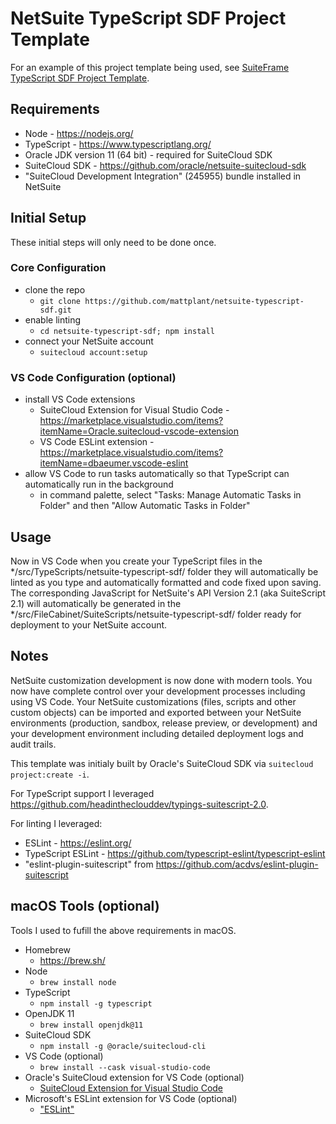 # NetSuite TypeScript SDF Project Template

For an example of this project template being used, see [SuiteFrame TypeScript SDF Project Template](https://github.com/mattplant/suiteframe-typescript-sdf).

## Requirements
- Node - https://nodejs.org/
- TypeScript - https://www.typescriptlang.org/
- Oracle JDK version 11 (64 bit) - required for SuiteCloud SDK
- SuiteCloud SDK - https://github.com/oracle/netsuite-suitecloud-sdk
- "SuiteCloud Development Integration" (245955) bundle installed in NetSuite

## Initial Setup
These initial steps will only need to be done once.

### Core Configuration
- clone the repo
  - `git clone https://github.com/mattplant/netsuite-typescript-sdf.git`
- enable linting
  - `cd netsuite-typescript-sdf; npm install`
- connect your NetSuite account
  - `suitecloud account:setup`

### VS Code Configuration (optional)
- install VS Code extensions
  - SuiteCloud Extension for Visual Studio Code - https://marketplace.visualstudio.com/items?itemName=Oracle.suitecloud-vscode-extension
  - VS Code ESLint extension - https://marketplace.visualstudio.com/items?itemName=dbaeumer.vscode-eslint
- allow VS Code to run tasks automatically so that TypeScript can automatically run in the background
  - in command palette, select "Tasks: Manage Automatic Tasks in Folder" and then "Allow Automatic Tasks in Folder"

## Usage
Now in VS Code when you create your TypeScript files in the */src/TypeScripts/netsuite-typescript-sdf/ folder they will automatically be linted as you type and automatically formatted and code fixed upon saving. The corresponding JavaScript for NetSuite's API Version 2.1 (aka SuiteScript 2.1) will automatically be generated in the */src/FileCabinet/SuiteScripts/netsuite-typescript-sdf/ folder ready for deployment to your NetSuite account.

## Notes
NetSuite customization development is now done with modern tools. You now have complete control over your development processes including using VS Code. Your NetSuite customizations (files, scripts and other custom objects) can be imported and exported between your NetSuite environments (production, sandbox, release preview, or development) and your development environment including detailed deployment logs and audit trails.

This template was initialy built by Oracle's SuiteCloud SDK via `suitecloud project:create -i`.

For TypeScript support I leveraged https://github.com/headintheclouddev/typings-suitescript-2.0.

For linting I leveraged:
- ESLint - https://eslint.org/
- TypeScript ESLint - https://github.com/typescript-eslint/typescript-eslint
- "eslint-plugin-suitescript" from https://github.com/acdvs/eslint-plugin-suitescript

## macOS Tools (optional)
Tools I used to fufill the above requirements in macOS.
- Homebrew
  - https://brew.sh/
- Node
  - `brew install node`
- TypeScript
  - `npm install -g typescript`
- OpenJDK 11
  - `brew install openjdk@11`
- SuiteCloud SDK
  - `npm install -g @oracle/suitecloud-cli`
- VS Code (optional)
  - `brew install --cask visual-studio-code`
- Oracle's SuiteCloud extension for VS Code (optional)
  - [SuiteCloud Extension for Visual Studio Code](https://marketplace.visualstudio.com/items?itemName=Oracle.suitecloud-vscode-extension)
- Microsoft's ESLint extension for VS Code (optional)
  - ["ESLint"](https://marketplace.visualstudio.com/items?itemName=dbaeumer.vscode-eslint)
